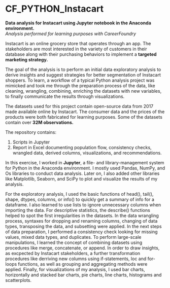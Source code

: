 # CF_PYTHON_Instacart
**Data analysis for Instacart using Jupyter notebook in the Anaconda environment.**<br>
_Analysis performed for learning purposes with CareerFoundry_

Instacart is an online grocery store that operates through an app. The stakeholders are most interested in the variety of customers in their database along with their purchasing behaviors to implement a **targeted marketing strategy.** 

The goal of the analysis is to perform an initial data exploratory analysis to derive insights and suggest strategies for better segmentation of Instacart shoppers. To learn, a workflow of a typical Python analysis project was mimicked and took me through the preparation process of the data, like cleaning, wrangling, combining, enriching the datasets with new variables, to finally communicate the results through visualizations.

The datasets used for this project contain open-source data from 2017 made available online by Instacart. The consumer data and the prices of the products were both fabricated for learning purposes. Some of the datasets contain over **32M observations.**

The repository contains:
1. Scripts in Jupyter 
1. Report in Excel documenting population flow, consistency checks, wrangled data, derived columns, visualizations, and recommendations.

In this exercise, I worked in **Jupyter**, a file- and library-management system for Python in the Anaconda environment. I mostly used Pandas, NumPy, and Os libraries to conduct data analysis. Later on, I also added other libraries like Matplotlib, Seaborn, and SciPy to plot and visualize the results of my analysis.

For the exploratory analysis, I used the basic functions of head(), tail(), shape, dtypes, columns, or info() to quickly get a summary of info for a dataframe. I also learned to use lists to ignore unnecessary columns when importing the data. For descriptive statistics, the describe() functions helped to spot the first irregularities in the datasets. In the data wrangling process, syntaxes for dropping and renaming columns, changing of data types, transposing the data, and subsetting were applied. In the next steps of data preparation, I performed a consistency check looking for missing values, mixed data types, and duplicates. To perform large-scale manipulations, I learned the concept of combining datasets using procedures like merge, concatenate, or append. In order to draw insights, as excpected by Instacart stakeholders, a further transformation procedures like derriving new columns using if-statements, loc and for-loops functions, as well as grouping and aggregating methods were applied. Finally, for visualizations of my analysis, I used bar charts, horizontally and stacked bar charts, pie charts, line charts, histograms and scatterplots.

